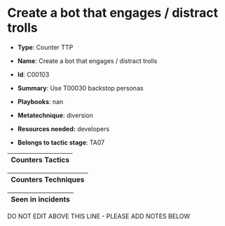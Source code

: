 # Create a bot that engages / distract trolls

* **Type**: Counter TTP

* **Name**: Create a bot that engages / distract trolls

* **Id**: C00103

* **Summary**: Use T00030 backstop personas

* **Playbooks**: nan

* **Metatechnique**: diversion

* **Resources needed:** developers

* **Belongs to tactic stage**: TA07


| Counters Tactics |
| ---------------- |



| Counters Techniques |
| ------------------- |



| Seen in incidents |
| ----------------- |

DO NOT EDIT ABOVE THIS LINE - PLEASE ADD NOTES BELOW